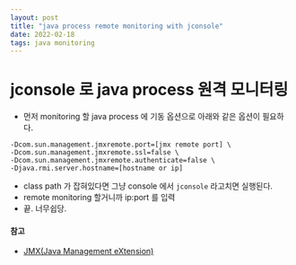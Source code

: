 ```yaml
---
layout: post
title: "java process remote monitoring with jconsole"
date: 2022-02-18
tags: java monitoring
---
```


# jconsole 로 java process 원격 모니터링

* 먼저 monitoring 할 java process 에 기동 옵션으로 아래와 같은 옵션이 필요하다.

```-Dcom.sun.management.jmxremote \
-Dcom.sun.management.jmxremote.port=[jmx remote port] \
-Dcom.sun.management.jmxremote.ssl=false \
-Dcom.sun.management.jmxremote.authenticate=false \
-Djava.rmi.server.hostname=[hostname or ip]
```

* class path 가 잡혀있다면 그냥 console 에서 `jconsole` 라고치면 실행된다.
* remote monitoring 할거니까 ip:port 를 입력
* 끝. 너무쉽당.


#### 참고
- [JMX(Java Management eXtension)](https://m.blog.naver.com/PostView.naver?isHttpsRedirect=true&blogId=pcmola&logNo=222061574743)
